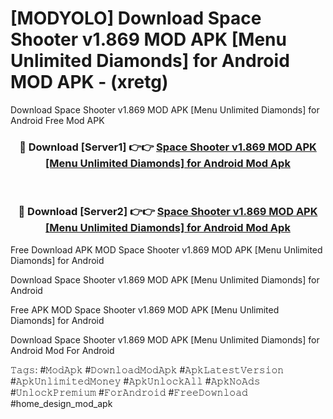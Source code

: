 # [MODYOLO] Download Space Shooter v1.869 MOD APK [Menu Unlimited Diamonds] for Android MOD APK - (xretg)
Download Space Shooter v1.869 MOD APK [Menu Unlimited Diamonds] for Android Free Mod APK

<div align="center">
<h3>🔴 Download [Server1] 👉👉 <a href="https://apk-comot.site?title=Space_Shooter_v1.869_MOD_APK_[Menu_Unlimited_Diamonds]_for_Android">Space Shooter v1.869 MOD APK [Menu Unlimited Diamonds] for Android Mod Apk</a></h3><br>

<h3>🔴 Download [Server2] 👉👉 <a href="https://apk-comot.site?title=Space_Shooter_v1.869_MOD_APK_[Menu_Unlimited_Diamonds]_for_Android">Space Shooter v1.869 MOD APK [Menu Unlimited Diamonds] for Android Mod Apk</a></h3>
</div>


Free Download APK MOD Space Shooter v1.869 MOD APK [Menu Unlimited Diamonds] for Android

Download Space Shooter v1.869 MOD APK [Menu Unlimited Diamonds] for Android 

Free APK MOD Space Shooter v1.869 MOD APK [Menu Unlimited Diamonds] for Android 

Download Space Shooter v1.869 MOD APK [Menu Unlimited Diamonds] for Android Mod For Android

𝚃𝚊𝚐𝚜: #𝙼𝚘𝚍𝙰𝚙𝚔 #𝙳𝚘𝚠𝚗𝚕𝚘𝚊𝚍𝙼𝚘𝚍𝙰𝚙𝚔 #𝙰𝚙𝚔𝙻𝚊𝚝𝚎𝚜𝚝𝚅𝚎𝚛𝚜𝚒𝚘𝚗 #𝙰𝚙𝚔𝚄𝚗𝚕𝚒𝚖𝚒𝚝𝚎𝚍𝙼𝚘𝚗𝚎𝚢 #𝙰𝚙𝚔𝚄𝚗𝚕𝚘𝚌𝚔𝙰𝚕𝚕 #𝙰𝚙𝚔𝙽𝚘𝙰𝚍𝚜 #𝚄𝚗𝚕𝚘𝚌𝚔𝙿𝚛𝚎𝚖𝚒𝚞𝚖 #𝙵𝚘𝚛𝙰𝚗𝚍𝚛𝚘𝚒𝚍 #𝙵𝚛𝚎𝚎𝙳𝚘𝚠𝚗𝚕𝚘𝚊𝚍 #home_design_mod_apk